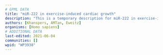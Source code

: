 ```yaml
---
# GPML DATA
title: "miR-222 in exercise-induced cardiac growth"
description: "This is a temporary description for miR-222 in exercise-induced cardiac growth"
authors: [Khanspers, AMTan, Eweitz]
organisms: [Homo sapiens]
# ADDITIONAL DATA
last-edited: 2021-06-04
communities: []
wpid: "WP3938"
---
```


